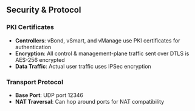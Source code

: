 ## Security & Protocol

### PKI Certificates
- **Controllers**: vBond, vSmart, and vManage use PKI certificates for authentication
- **Encryption**: All control & management-plane traffic sent over DTLS is AES-256 encrypted
- **Data Traffic**: Actual user traffic uses IPSec encryption

### Transport Protocol
- **Base Port**: UDP port 12346
- **NAT Traversal**: Can hop around ports for NAT compatibility
